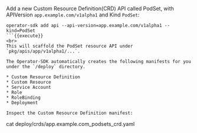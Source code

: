 Add a new Custom Resource Definition(CRD) API called PodSet, with APIVersion `app.example.com/v1alpha1` and Kind `PodSet`:

```
operator-sdk add api --api-version=app.example.com/v1alpha1 --kind=PodSet
```{{execute}}
<br>
This will scaffold the PodSet resource API under `pkg/apis/app/v1alpha1/...`.

The Operator-SDK automatically creates the following manifests for you under the `/deploy` directory.

* Custom Resource Definition
* Custom Resource
* Service Account
* Role
* RoleBinding
* Deployment

Inspect the Custom Resource Definition manifest:

```
cat deploy/crds/app.example.com_podsets_crd.yaml
```{{execute}}
